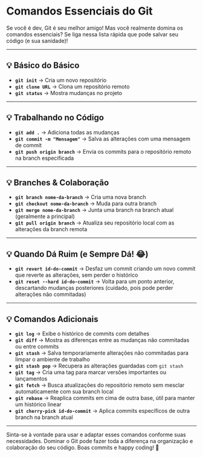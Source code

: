 # Comandos Essenciais do Git

Se você é dev, Git é seu melhor amigo! Mas você realmente domina os comandos essenciais? Se liga nessa lista rápida que pode salvar seu código (e sua sanidade)!

---

## 💡 Básico do Básico

- **`git init`** → Cria um novo repositório
- **`git clone URL`** → Clona um repositório remoto
- **`git status`** → Mostra mudanças no projeto

---

## 💡 Trabalhando no Código

- **`git add .`** → Adiciona todas as mudanças
- **`git commit -m "Mensagem"`** → Salva as alterações com uma mensagem de commit
- **`git push origin branch`** → Envia os commits para o repositório remoto na branch especificada

---

## 💡 Branches & Colaboração

- **`git branch nome-da-branch`** → Cria uma nova branch
- **`git checkout nome-da-branch`** → Muda para outra branch
- **`git merge nome-da-branch`** → Junta uma branch na branch atual (geralmente a principal)
- **`git pull origin branch`** → Atualiza seu repositório local com as alterações da branch remota

---

## 💡 Quando Dá Ruim (e Sempre Dá! 😂)

- **`git revert id-do-commit`** → Desfaz um commit criando um novo commit que reverte as alterações, sem perder o histórico
- **`git reset --hard id-do-commit`** → Volta para um ponto anterior, descartando mudanças posteriores (cuidado, pois pode perder alterações não commitadas)

---

## 💡 Comandos Adicionais

- **`git log`** → Exibe o histórico de commits com detalhes
- **`git diff`** → Mostra as diferenças entre as mudanças não commitadas ou entre commits
- **`git stash`** → Salva temporariamente alterações não commitadas para limpar o ambiente de trabalho
- **`git stash pop`** → Recupera as alterações guardadas com `git stash`
- **`git tag`** → Cria uma tag para marcar versões importantes ou lançamentos
- **`git fetch`** → Busca atualizações do repositório remoto sem mesclar automaticamente com sua branch local
- **`git rebase`** → Reaplica commits em cima de outra base, útil para manter um histórico linear
- **`git cherry-pick id-do-commit`** → Aplica commits específicos de outra branch na branch atual

---

Sinta-se à vontade para usar e adaptar esses comandos conforme suas necessidades. Dominar o Git pode fazer toda a diferença na organização e colaboração do seu código. Boas commits e happy coding! 🚀

